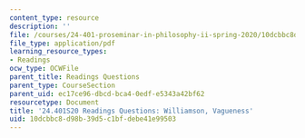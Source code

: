 ```yaml
---
content_type: resource
description: ''
file: /courses/24-401-proseminar-in-philosophy-ii-spring-2020/10dcbbc8d98b39d5c1bfdebe41e99503_MIT24_401S20_Questions10.pdf
file_type: application/pdf
learning_resource_types:
- Readings
ocw_type: OCWFile
parent_title: Readings Questions
parent_type: CourseSection
parent_uid: ec17ce96-dbcd-bca4-0edf-e5343a42bf62
resourcetype: Document
title: '24.401S20 Readings Questions: Williamson, Vagueness'
uid: 10dcbbc8-d98b-39d5-c1bf-debe41e99503
---
```

